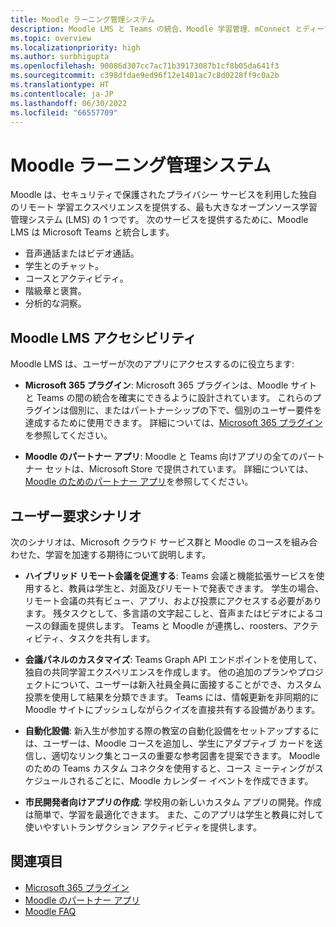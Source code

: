 ```yaml
---
title: Moodle ラーニング管理システム
description: Moodle LMS と Teams の統合、Moodle 学習管理、mConnect とディープ リンク、アクセシビリティ、およびユーザー要件のシナリオについて説明します。 この統合により、オーディオ、ビデオ通話、チャット、コースとアクティビティの管理、分析的な洞察などが提供されます。
ms.topic: overview
ms.localizationpriority: high
ms.author: surbhigupta
ms.openlocfilehash: 90086d307cc7ac71b39173087b1cf8b05da641f3
ms.sourcegitcommit: c398dfdae9ed96f12e1401ac7c8d0228ff9c0a2b
ms.translationtype: HT
ms.contentlocale: ja-JP
ms.lasthandoff: 06/30/2022
ms.locfileid: "66557709"
---
```

# <a name="moodle-learning-management-system"></a>Moodle ラーニング管理システム

 Moodle は、セキュリティで保護されたプライバシー サービスを利用した独自のリモート 学習エクスペリエンスを提供する、最も大きなオープンソース学習管理システム (LMS) の 1 つです。 次のサービスを提供するために、Moodle LMS は Microsoft Teams と統合します。

* 音声通話またはビデオ通話。
* 学生とのチャット。
* コースとアクティビティ。
* 階級章と褒賞。
* 分析的な洞察。

<!-- [Moodle](https://moodle.com/about/) is the world’s largest open-source learning management system (LMS). With greater than 30 years of experience in remote learning, it has attracted around 300 million users worldwide with its rich set of hosted and cloud-based services. Combining Moodle LMS and Teams provides an enhanced learning experience with modern superpowers. 
This content is modified as per the requirement.-->

 <!--The following image demonstrates Moodle LMS:
  Query on this image about what is meant by section

:::image type="content" source="../assets/images/MoodleInstructions/flow-chart.png" alt-text="Flow chart":::-->

## <a name="moodle-lms-accessibility"></a>Moodle LMS アクセシビリティ

Moodle LMS は、ユーザーが次のアプリにアクセスするのに役立ちます:

* **Microsoft 365 プラグイン**: Microsoft 365 プラグインは、Moodle サイトと Teams の間の統合を確実にできるように設計されています。 これらのプラグインは個別に、またはパートナーシップの下で、個別のユーザー要件を達成するために使用できます。 詳細については、[Microsoft 365 プラグイン](m365-plugins/m365-plugins-overview.md)を参照してください。

* **Moodle のパートナー アプリ**: Moodle と Teams 向けアプリの全てのパートナー セットは、Microsoft Store で提供されています。 詳細については、[Moodle のためのパートナー アプリ](partner-apps-for-moodle.md)を参照してください。

## <a name="user-requirement-scenarios"></a>ユーザー要求シナリオ

次のシナリオは、Microsoft クラウド サービス群と Moodle のコースを組み合わせた、学習を加速する期待について説明します。

* **ハイブリッド リモート会議を促進する**: Teams 会議と機能拡張サービスを使用すると、教員は学生と、対面及びリモートで発表できます。 学生の場合、リモート会議の共有ビュー、アプリ、および投票にアクセスする必要があります。 残タスクとして、多言語の文字起こしと、音声またはビデオによるコースの録画を提供します。 Teams と Moodle が連携し、roosters、アクティビティ、タスクを共有します。

* **会議パネルのカスタマイズ**: Teams Graph API エンドポイントを使用して、独自の共同学習エクスペリエンスを作成します。 他の追加のプランやプロジェクトについて、ユーザーは新入社員全員に面接することができ、カスタム投票を使用して結果を分類できます。 Teams には、情報更新を非同期的に Moodle サイトにプッシュしながらクイズを直接共有する設備があります。

* **自動化設備**: 新入生が参加する際の教室の自動化設備をセットアップするには、ユーザーは、Moodle コースを追加し、学生にアダプティブ カードを送信し、適切なリンク集とコースの重要な参考図書を提案できます。 Moodle のための Teams カスタム コネクタを使用すると、コース ミーティングがスケジュールされるごとに、Moodle カレンダー イベントを作成できます。

* **市民開発者向けアプリの作成**: 学校用の新しいカスタム アプリの開発。作成は簡単で、学習を最適化できます。 また、このアプリは学生と教員に対して使いやすいトランザクション アクティビティを提供します。

<!-- For more information, see [Microsoft education](https://www.microsoft.com/education).-->
## <a name="see-also"></a>関連項目

* [Microsoft 365 プラグイン](m365-plugins/m365-plugins-overview.md)
* [Moodle のパートナー アプリ](partner-apps-for-moodle.md)
* [Moodle FAQ](faqs.md)
